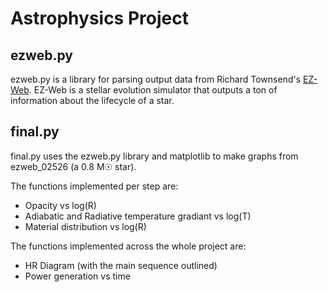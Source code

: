 # Astrophysics Project

## ezweb.py

ezweb.py is a library for parsing output data from Richard Townsend's [EZ-Web](http://www.astro.wisc.edu/~townsend/static.php?ref=ez-web). EZ-Web is a stellar evolution simulator that outputs a ton of information about the lifecycle of a star.

## final.py

final.py uses the ezweb.py library and matplotlib to make graphs from ezweb_02526 (a 0.8 M☉ star).

The functions implemented per step are:

* Opacity vs log(R)
* Adiabatic and Radiative temperature gradiant vs log(T)
* Material distribution vs log(R)

The functions implemented across the whole project are:

* HR Diagram (with the main sequence outlined)
* Power generation vs time
